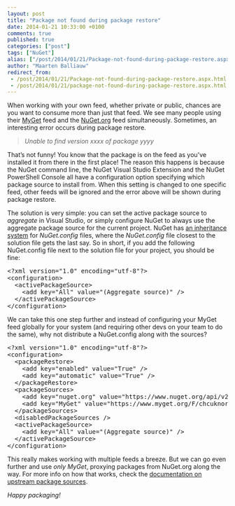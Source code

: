 ```yaml
---
layout: post
title: "Package not found during package restore"
date: 2014-01-21 10:33:00 +0100
comments: true
published: true
categories: ["post"]
tags: ["NuGet"]
alias: ["/post/2014/01/21/Package-not-found-during-package-restore.aspx", "/post/2014/01/21/package-not-found-during-package-restore.aspx"]
author: "Maarten Balliauw"
redirect_from:
 - /post/2014/01/21/Package-not-found-during-package-restore.aspx.html
 - /post/2014/01/21/package-not-found-during-package-restore.aspx.html
---
```


<p>When working with your own feed, whether private or public, chances are you want to consume more than just that feed. We see many people using their <a href="http://www.myget.org">MyGet</a> feed and the <a href="http://www.nuget.org">NuGet.org</a> feed simultaneously. Sometimes, an interesting error occurs during package restore. 
<blockquote> <p><i>Unable to find version xxxx of package yyyy</i></p>
</blockquote>
 <p>That’s not funny! You know that the package is on the feed as you’ve installed it from there in the first place! The reason this happens is because the NuGet command line, the NuGet Visual Studio Extension and the NuGet PowerShell Console all have a configuration option specifying which package source to install from. When this setting is changed to one specific feed, other feeds will be ignored and the error above will be shown during package restore. <p>The solution is very simple: you can set the active package source to <em>aggregate</em> in Visual Studio, or simply configure NuGet to always use the aggregate package source for the current project. NuGet has <a href="http://docs.nuget.org/docs/reference/nuget-config-file">an inheritance system</a> for <em>NuGet.config</em> files, where the <em>NuGet.config</em> file closest to the solution file gets the last say. So in short, if you add the following NuGet.config file next to the solution file for your project, you should be fine: <pre>&lt;?xml version="1.0" encoding="utf-8"?&gt;<br>&lt;configuration&gt;<br>&nbsp; &lt;activePackageSource&gt;<br>&nbsp;&nbsp;&nbsp; &lt;add key="All" value="(Aggregate source)" /&gt;<br>&nbsp; &lt;/activePackageSource&gt;<br>&lt;/configuration&gt;</pre> <p>We can take this one step further and instead of configuring your MyGet feed globally for your system (and requiring other devs on your team to do the same), why not distribute a NuGet.config along with the sources? <pre>&lt;?xml version="1.0" encoding="utf-8"?&gt;<br>&lt;configuration&gt;<br>&nbsp; &lt;packageRestore&gt;<br>&nbsp;&nbsp;&nbsp; &lt;add key="enabled" value="True" /&gt;<br>&nbsp;&nbsp;&nbsp; &lt;add key="automatic" value="True" /&gt;<br>&nbsp; &lt;/packageRestore&gt;<br>&nbsp; &lt;packageSources&gt;<br>&nbsp;&nbsp;&nbsp; &lt;add key="nuget.org" value="https://www.nuget.org/api/v2/" /&gt;<br>&nbsp;&nbsp;&nbsp; &lt;add key="MyGet" value="https://www.myget.org/F/chcuknorris/" /&gt;<br>&nbsp; &lt;/packageSources&gt;<br>&nbsp; &lt;disabledPackageSources /&gt;<br>&nbsp; &lt;activePackageSource&gt;<br>&nbsp;&nbsp;&nbsp; &lt;add key="All" value="(Aggregate source)" /&gt;<br>&nbsp; &lt;/activePackageSource&gt;<br>&lt;/configuration&gt;</pre> <p>This really makes working with multiple feeds a breeze. But we can go even further and use <em>only MyGet</em>, proxying packages from NuGet.org along the way. For more info on how that works, check the <a href="https://docs.myget.org/docs/reference/package-sources#Scenario_-_Proxying_upstream_feeds_and_packages">documentation on upstream package sources</a>.<p><em>Happy packaging!</em></p>

